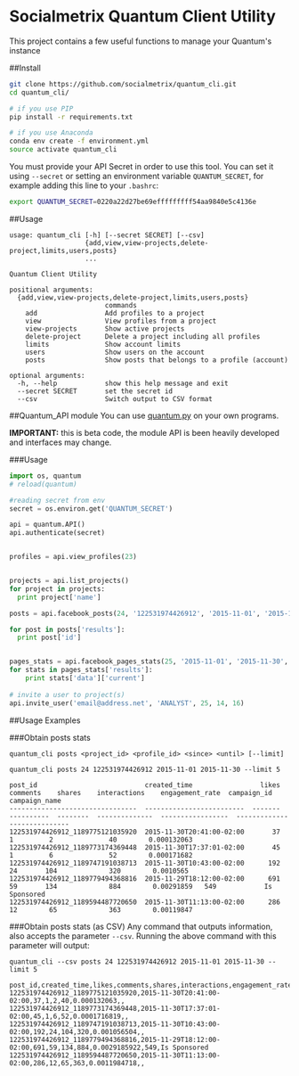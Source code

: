 # Socialmetrix Quantum Client Utility
This project contains a few useful functions to manage your Quantum's instance

##Install
```bash
git clone https://github.com/socialmetrix/quantum_cli.git
cd quantum_cli/

# if you use PIP
pip install -r requirements.txt

# if you use Anaconda
conda env create -f environment.yml
source activate quantum_cli
```

You must provide your API Secret in order to use this tool.
You can set it using `--secret` or setting an environment variable `QUANTUM_SECRET`, for example adding this line to your `.bashrc`:

```bash
export QUANTUM_SECRET=0220a22d27be69efffffffff54aa9840e5c4136e
```

##Usage
```
usage: quantum_cli [-h] [--secret SECRET] [--csv]
                   {add,view,view-projects,delete-project,limits,users,posts}
                   ...

Quantum Client Utility

positional arguments:
  {add,view,view-projects,delete-project,limits,users,posts}
                        commands
    add                 Add profiles to a project
    view                View profiles from a project
    view-projects       Show active projects
    delete-project      Delete a project including all profiles
    limits              Show account limits
    users               Show users on the account
    posts               Show posts that belongs to a profile (account)

optional arguments:
  -h, --help            show this help message and exit
  --secret SECRET       set the secret id
  --csv                 Switch output to CSV format
```

##Quantum_API module
You can use [quantum.py](quantum.py) on your own programs.

**IMPORTANT:** this is beta code, the module API is been heavily developed and interfaces may change.

###Usage
```python
import os, quantum
# reload(quantum)

#reading secret from env
secret = os.environ.get('QUANTUM_SECRET')

api = quantum.API()
api.authenticate(secret)


profiles = api.view_profiles(23)


projects = api.list_projects()
for project in projects:
  print project['name']

posts = api.facebook_posts(24, '122531974426912', '2015-11-01', '2015-11-30', limit=5)

for post in posts['results']:
  print post['id']


pages_stats = api.facebook_pages_stats(25, '2015-11-01', '2015-11-30', '179903722029183', '178297347303')
for stats in pages_stats['results']:
    print stats['data']['current']
    
# invite a user to project(s)
api.invite_user('email@address.net', 'ANALYST', 25, 14, 16)

```

##Usage Examples

###Obtain posts stats
```
quantum_cli posts <project_id> <profile_id> <since> <until> [--limit]
  
quantum_cli posts 24 122531974426912 2015-11-01 2015-11-30 --limit 5

post_id                           created_time                 likes    comments    shares    interactions    engagement_rate  campaign_id    campaign_name
--------------------------------  -------------------------  -------  ----------  --------  --------------  -----------------  -------------  ---------------
122531974426912_1189775121035920  2015-11-30T20:41:00-02:00       37           1         2              40        0.000132063
122531974426912_1189773174369448  2015-11-30T17:37:01-02:00       45           1         6              52        0.000171682
122531974426912_1189747191038713  2015-11-30T10:43:00-02:00      192          24       104             320        0.0010565
122531974426912_1189779494368816  2015-11-29T18:12:00-02:00      691          59       134             884        0.00291859   549            Is Sponsored
122531974426912_1189594487720650  2015-11-30T11:13:00-02:00      286          12        65             363        0.00119847
````

###Obtain posts stats (as CSV)
Any command that outputs information, also accepts the parameter `--csv`. Running the above command with this parameter will output:
```
quantum_cli --csv posts 24 122531974426912 2015-11-01 2015-11-30 --limit 5

post_id,created_time,likes,comments,shares,interactions,engagement_rate,campaign_id,campaign_name
122531974426912_1189775121035920,2015-11-30T20:41:00-02:00,37,1,2,40,0.000132063,,
122531974426912_1189773174369448,2015-11-30T17:37:01-02:00,45,1,6,52,0.0001716819,,
122531974426912_1189747191038713,2015-11-30T10:43:00-02:00,192,24,104,320,0.001056504,,
122531974426912_1189779494368816,2015-11-29T18:12:00-02:00,691,59,134,884,0.0029185922,549,Is Sponsored
122531974426912_1189594487720650,2015-11-30T11:13:00-02:00,286,12,65,363,0.0011984718,,
```

